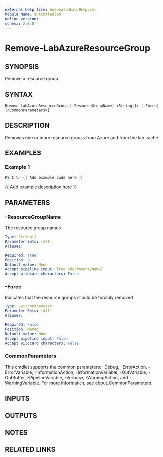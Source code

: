 ```yaml
---
external help file: AutomatedLab.Help.xml
Module Name: automatedlab
online version:
schema: 2.0.0
---
```


# Remove-LabAzureResourceGroup

## SYNOPSIS
Remove a resource group

## SYNTAX

```
Remove-LabAzureResourceGroup [-ResourceGroupName] <String[]> [-Force] [<CommonParameters>]
```

## DESCRIPTION
Removes one or more resource groups from Azure and from the lab cache

## EXAMPLES

### Example 1
```powershell
PS C:\> {{ Add example code here }}
```

{{ Add example description here }}

## PARAMETERS

### -ResourceGroupName
The resource group names

```yaml
Type: String[]
Parameter Sets: (All)
Aliases:

Required: True
Position: 0
Default value: None
Accept pipeline input: True (ByPropertyName)
Accept wildcard characters: False
```

### -Force
Indicates that the resource groups should be forcibly removed

```yaml
Type: SwitchParameter
Parameter Sets: (All)
Aliases:

Required: False
Position: Named
Default value: None
Accept pipeline input: False
Accept wildcard characters: False
```

### CommonParameters
This cmdlet supports the common parameters: -Debug, -ErrorAction, -ErrorVariable, -InformationAction, -InformationVariable, -OutVariable, -OutBuffer, -PipelineVariable, -Verbose, -WarningAction, and -WarningVariable. For more information, see [about_CommonParameters](http://go.microsoft.com/fwlink/?LinkID=113216).

## INPUTS

## OUTPUTS

## NOTES

## RELATED LINKS
